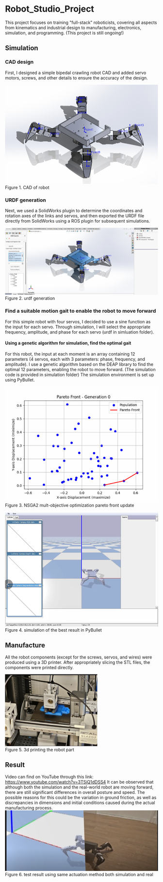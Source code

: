 # Robot_Studio_Project


This project focuses on training "full-stack" roboticists, covering all aspects from kinematics and industrial design to manufacturing, electronics, simulation, and programming. (This project is still ongoing!)

## Simulation

### CAD design

First, I designed a simple bipedal crawling robot CAD and added servo motors, screws, and other details to ensure the accuracy of the design.

![Image](image/CAD.png)<br>
Figure 1. CAD of robot<br>

### URDF generation

Next, we used a SolidWorks plugin to determine the coordinates and rotation axes of the links and servos, and then exported the URDF file directly from SolidWorks using a ROS plugin for subsequent simulations.

![Image](image/urdf.png)<br>
Figure 2. urdf generation<br>

### Find a suitable motion gait to enable the robot to move forward

For this simple robot with four servos, I decided to use a sine function as the input for each servo. Through simulation, I will select the appropriate frequency, amplitude, and phase for each servo (urdf in simluation folder).

#### Using a genetic algorithm for simulation, find the optimal gait

For this robot, the input at each moment is an array containing 12 parameters (4 servos, each with 3 parameters: phase, frequency, and amplitude). I use a genetic algorithm based on the DEAP library to find the optimal 12 parameters, enabling the robot to move forward. (The simulation code is provided in simulation folder) The simulation environment is set up using PyBullet.

![Image](image/evolution.gif)<br>
Figure 3. NSGA2 mult-objective optimization pareto front update<br>

![Image](image/sim.png)<br>
Figure 4. simulation of the best result in PyBullet<br>

## Manufacture

All the robot components (except for the screws, servos, and wires) were produced using a 3D printer. After appropriately slicing the STL files, the components were printed directly.

![Image](image/printing.png)<br>
Figure 5. 3d printing the robot part<br>

## Result
Video can find on YouTube through this link: https://www.youtube.com/watch?v=3TSiQ1dDSS4
It can be observed that although both the simulation and the real-world robot are moving forward, there are still significant differences in overall posture and speed. The possible reasons for this could be the variation in ground friction, as well as discrepancies in dimensions and initial conditions caused during the actual manufacturing process.
![Image](image/sim2real.png)<br>
Figure 6. test result using same actuation method both simulation and real<br>
